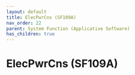 ```yaml
---
layout: default
title: ElecPwrCns (SF109A)
nav_order: 22
parent: System Function (Applicative Software)
has_children: true
---
```

# ElecPwrCns (SF109A)
